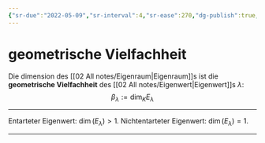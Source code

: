 ```yaml
---
{"sr-due":"2022-05-09","sr-interval":4,"sr-ease":270,"dg-publish":true,"tags":["LinA/Diagonalisierbarkeit"],"permalink":"/02-all-notes/geometrische-vielfachheit/","dgHomeLink":true,"dgPassFrontmatter":true}
---
```



# geometrische Vielfachheit

Die dimension des [[02 All notes/Eigenraum|Eigenraum]]s ist die **geometrische Vielfachheit** des [[02 All notes/Eigenwert|Eigenwert]]s $\lambda$: $$\beta_\lambda:=\dim_K E_\lambda$$

___
Entarteter Eigenwert: $\dim(E_\lambda)>1$. 
Nichtentarteter Eigenwert: $\dim(E_\lambda)=1$.
___
